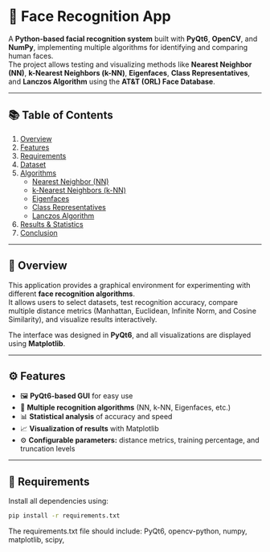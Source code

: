 # 🧠 Face Recognition App

A **Python-based facial recognition system** built with **PyQt6**, **OpenCV**, and **NumPy**, implementing multiple algorithms for identifying and comparing human faces.  
The project allows testing and visualizing methods like **Nearest Neighbor (NN)**, **k-Nearest Neighbors (k-NN)**, **Eigenfaces**, **Class Representatives**, and **Lanczos Algorithm** using the **AT&T (ORL) Face Database**.

---

## 📚 Table of Contents
1. [Overview](#-overview)  
2. [Features](#-features)  
3. [Requirements](#-requirements)  
4. [Dataset](#-dataset)  
5. [Algorithms](#-algorithms)  
   - [Nearest Neighbor (NN)](#1-nearest-neighbor-nn)  
   - [k-Nearest Neighbors (k-NN)](#2-k-nearest-neighbors-k-nn)  
   - [Eigenfaces](#3-eigenfaces)  
   - [Class Representatives](#4-class-representatives)  
   - [Lanczos Algorithm](#5-lanczos-algorithm)  
6. [Results & Statistics](#-results--statistics)  
7. [Conclusion](#-conclusion)

---

## 🧭 Overview

This application provides a graphical environment for experimenting with different **face recognition algorithms**.  
It allows users to select datasets, test recognition accuracy, compare multiple distance metrics (Manhattan, Euclidean, Infinite Norm, and Cosine Similarity), and visualize results interactively.

The interface was designed in **PyQt6**, and all visualizations are displayed using **Matplotlib**.

---

## ⚙️ Features

- 🖼️ **PyQt6-based GUI** for easy use  
- 🧠 **Multiple recognition algorithms** (NN, k-NN, Eigenfaces, etc.)  
- 📊 **Statistical analysis** of accuracy and speed  
- 📈 **Visualization of results** with Matplotlib  
- ⚙️ **Configurable parameters:** distance metrics, training percentage, and truncation levels  

---

## 🧩 Requirements

Install all dependencies using:

```bash
pip install -r requirements.txt
```
The requirements.txt file should include: PyQt6,
opencv-python,
numpy,
matplotlib,
scipy,

